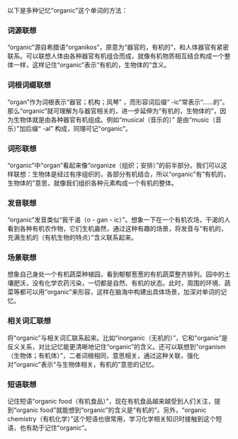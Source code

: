以下是多种记忆“organic”这个单词的方法：

### 词源联想
“organic”源自希腊语“organikos”，原意为“器官的，有机的”，和人体器官有紧密联系。可以联想人体由各种器官有机组合而成，就像有机物质相互结合构成一个整体一样，这样记住“organic”表示“有机的，生物体的”含义。

### 词根词缀联想
“organ”作为词根表示“器官；机构；风琴” ，而形容词后缀“ -ic”常表示“……的”。那么“organic”就可理解为与器官相关的，进一步延伸为“有机的，生物体的”，因为生物体就是由各种器官有机组成。例如“musical（音乐的）” 是由“music（音乐）”加后缀“ -al” 构成，同理可记“organic”。

### 词形联想
“organic”中“organ”看起来像“organize（组织；安排）”的前半部分。我们可以这样联想：生物体是经过有序组织的，各部分有机结合，所以“organic”有“有机的，生物体的”意思，就像我们组织各种元素构成一个有机的整体。

### 发音联想
“organic”发音类似“我干渴（o - gan - ic）”。想象一下在一个有机农场，干渴的人看到各种有机农作物，它们生机盎然，通过这种有趣的场景，将发音与“有机的，充满生机的（有机生物的特点）”含义联系起来。

### 场景联想
想象自己身处一个有机蔬菜种植园，看到郁郁葱葱的有机蔬菜整齐排列。园中的土壤肥沃，没有化学农药污染，一切都是自然、有机的状态。此时，周围的环境、蔬菜等都可以用“organic”来形容，这样在脑海中构建出具体场景，加深对单词的记忆。

### 相关词汇联想
将“organic”与相关词汇联系起来。比如“inorganic（无机的）”，它和“organic”是反义关系，对比记忆能更清晰地记住“organic”的含义。还可以联想到“organism（生物体；有机体）”，二者词根相同，意思相关，通过这种关联，强化对“organic”表示“与生物体相关，有机的”意思的记忆。

### 短语联想
记住短语“organic food（有机食品）”，现在有机食品越来越受到人们关注，提到“organic food”就能想到“organic”的含义是“有机的”。另外，“organic chemistry（有机化学）”这个短语也很常用，学习化学相关知识时接触到这个短语，也有助于记住“organic”。 